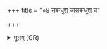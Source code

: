 +++
title = "०४ सबन्धुश् चासबन्धुश् च"

+++
<details><summary>मूलम् (GR)</summary>

सबन्धुश् चासबन्धुश् च  
यो न इन्द्राभिदासति ।  
देवास् तं सर्वे धूर्वन्तु  
ब्रह्म वर्म ममान्तरम् ॥
</details>